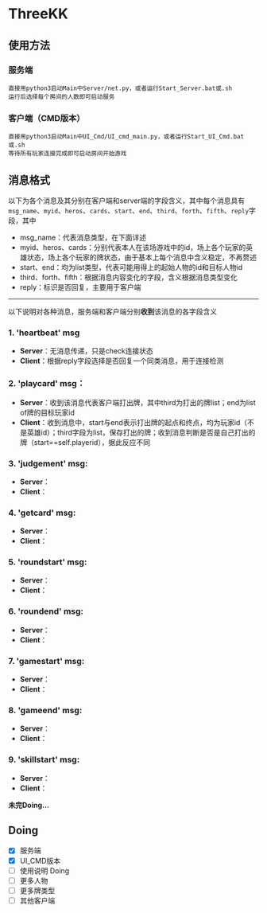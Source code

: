 # ThreeKK

## 使用方法
### 服务端
	直接用python3启动Main中Server/net.py，或者运行Start_Server.bat或.sh
	运行后选择每个房间的人数即可启动服务
### 客户端（CMD版本）
	直接用python3启动Main中UI_Cmd/UI_cmd_main.py，或者运行Start_UI_Cmd.bat或.sh
	等待所有玩家连接完成即可启动房间开始游戏

## 消息格式 
以下为各个消息及其分别在客户端和server端的字段含义，其中每个消息具有`msg_name`、`myid`、`heros`、`cards`、`start`、`end`、`third`、`forth`、`fifth`、`reply`字段，其中
* msg_name：代表消息类型，在下面详述
* myid、heros、cards：分别代表本人在该场游戏中的id，场上各个玩家的英雄状态，场上各个玩家的牌状态，由于基本上每个消息中含义稳定，不再赘述
* start、end：均为list类型，代表可能用得上的起始人物的id和目标人物id
* third、forth、fifth：根据消息内容变化的字段，含义根据消息类型变化
* reply：标识是否回复，主要用于客户端
*** 
以下说明对各种消息，服务端和客户端分别**收到**该消息的各字段含义

### 1. 'heartbeat' msg
* __Server__：无消息传递，只是check连接状态 
* __Client__：根据reply字段选择是否回复一个同类消息，用于连接检测

### 2. 'playcard' msg：  
* __Server__：收到该消息代表客户端打出牌，其中third为打出的牌list；end为list of牌的目标玩家id
* __Client__：收到消息中，start与end表示打出牌的起点和终点，均为玩家id（不是英雄id）；third字段为list，保存打出的牌；收到消息判断是否是自己打出的牌（start==self.playerid），据此反应不同

### 3. 'judgement' msg:  
* __Server__：  
* __Client__：

### 4. 'getcard' msg:  
* __Server__：  
* __Client__：

### 5. 'roundstart' msg:  
* __Server__：  
* __Client__：

### 6. 'roundend' msg:  
* __Server__：  
* __Client__：

### 7. 'gamestart' msg:  
* __Server__：  
* __Client__：

### 8. 'gameend' msg:  
* __Server__：  
* __Client__：

### 9. 'skillstart' msg:  
* __Server__：  
* __Client__：

**未完Doing...**



## Doing
- [x] 服务端
- [x] UI_CMD版本
- [ ] 使用说明 Doing
- [ ] 更多人物
- [ ] 更多牌类型
- [ ] 其他客户端

